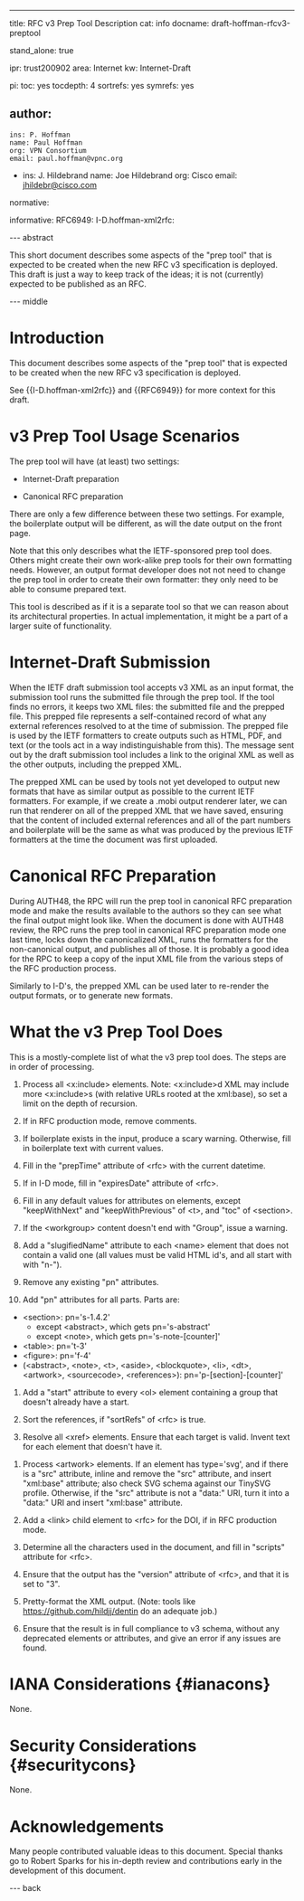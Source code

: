 ---
title: RFC v3 Prep Tool Description
cat: info
docname: draft-hoffman-rfcv3-preptool

stand_alone: true

ipr: trust200902
area: Internet
kw: Internet-Draft

pi:
  toc: yes
  tocdepth: 4
  sortrefs: yes
  symrefs: yes

author:
  -
    ins: P. Hoffman
    name: Paul Hoffman
    org: VPN Consortium
    email: paul.hoffman@vpnc.org
  -
    ins: J. Hildebrand
    name: Joe Hildebrand
    org: Cisco
    email: jhildebr@cisco.com

normative:

informative:
  RFC6949:
  I-D.hoffman-xml2rfc:

--- abstract

This short document describes some aspects of the "prep tool" that is expected
to be created when the new RFC v3 specification is deployed.
This draft is just a way to keep track of the ideas; it is not (currently)
expected to be published as an RFC.

--- middle


Introduction
=====

This document describes some aspects of the "prep tool" that is expected
to be created when the new RFC v3 specification is deployed.

See {{I-D.hoffman-xml2rfc}} and {{RFC6949}} for more context for this draft.


v3 Prep Tool Usage Scenarios
=====

The prep tool will have (at least) two settings:

* Internet-Draft preparation

* Canonical RFC preparation

There are only a few difference between these two settings. For example, the
boilerplate output will be different, as will the date output on the front page.

Note that this only describes what the IETF-sponsored prep tool does. Others
might create their own work-alike prep tools for their own formatting needs.
However, an output format developer does not not need to change the prep tool in
order to create their own formatter: they only need to be able to consume
prepared text.

This tool is described as if it is a separate tool so that we can reason about
its architectural properties. In actual implementation, it might be a part of a
larger suite of functionality.


Internet-Draft Submission
=====

When the IETF draft submission tool accepts v3 XML as an input format, the
submission tool runs the submitted file through the prep tool. If the tool finds
no errors, it keeps two XML files: the submitted file and the prepped file. This
prepped file represents a self-contained record of what any external references
resolved to at the time of submission. The prepped file is used by the IETF
formatters to create outputs such as HTML, PDF, and text (or the tools act in a
way indistinguishable from this). The message sent out by the draft submission
tool includes a link to the original XML as well as the other outputs, including
the prepped XML.

The prepped XML can be used by tools not yet developed to output new formats
that have as similar output as possible to the current IETF formatters. For
example, if we create a .mobi output renderer later, we can run that renderer on
all of the prepped XML that we have saved, ensuring that the content of included
external references and all of the part numbers and boilerplate will be the same
as what was produced by the previous IETF formatters at the time the document
was first uploaded.


Canonical RFC Preparation
=====

During AUTH48, the RPC will run the prep tool in canonical RFC preparation mode
and make the results available to the authors so they can see what the final
output might look like. When the document is done with AUTH48 review, the RPC
runs the prep tool in canonical RFC preparation mode one last time, locks down
the canonicalized XML, runs the formatters for the non-canonical output, and
publishes all of those. It is probably a good idea for the RPC to keep a copy of
the input XML file from the various steps of the RFC production process.

Similarly to I-D's, the prepped XML can be used later to re-render the output
formats, or to generate new formats.


What the v3 Prep Tool Does
=====

This is a mostly-complete list of what the v3 prep tool does. The steps are in order of processing.

1. Process all &lt;x:include&gt; elements. Note: &lt;x:include&gt;d XML may include more
&lt;x:include&gt;s (with relative URLs rooted at the xml:base), so set a limit on the
depth of recursion.

1. If in RFC production mode, remove comments.

1. If boilerplate exists in the input, produce a scary warning. Otherwise, fill in
boilerplate text with current values.

1. Fill in the "prepTime" attribute of &lt;rfc&gt; with the current datetime.

1. If in I-D mode, fill in "expiresDate" attribute of &lt;rfc&gt;.

1. Fill in any default values for attributes on elements, except "keepWithNext" and
"keepWithPrevious" of &lt;t&gt;, and "toc" of &lt;section&gt;.

1. If the &lt;workgroup&gt; content doesn't end with "Group", issue a warning.

1. Add a "slugifiedName" attribute to each &lt;name&gt; element that does not contain a valid one
(all values must be valid HTML id's, and all start with with "n-").

1. Remove any existing "pn" attributes.

1. Add "pn" attributes for all parts.  Parts are:
  * &lt;section&gt;: pn='s-1.4.2'
    * except &lt;abstract&gt;, which gets pn='s-abstract'
    * except &lt;note&gt;, which gets pn='s-note-\[counter\]'
  * &lt;table&gt;: pn='t-3'
  * &lt;figure&gt;: pn='f-4'
  * (&lt;abstract&gt;, &lt;note&gt;, &lt;t&gt;, &lt;aside&gt;, &lt;blockquote&gt;,
  &lt;li&gt;, &lt;dt&gt;, &lt;artwork&gt;, &lt;sourcecode&gt;, &lt;references&gt;):
  pn='p-\[section\]-\[counter\]'

1. Add a "start" attribute to every &lt;ol&gt; element containing a group that doesn't already have a start.

1. Sort the references, if "sortRefs" of &lt;rfc&gt; is true.

1. Resolve all &lt;xref&gt; elements. Ensure that each target is valid.
Invent text for each element that doesn't have it.

<!--
- if the schema doesn't adequately protect, error if both section and relative don't exist
- warn if derivedRemoteContent exists?
- error if <relref> contains both text and derivedRemoteContent
- fill in derivedLink on all <relref> elements
- fill in derivedRemoteContent on <relref> elements that do not contain text
- try to fetch the derived URI if it knows the protocol scheme (warning if it doesn't), and warn (or error?) if the doc doesn't exist.
-->

1. Process &lt;artwork&gt; elements.
If an element has type='svg', and if there is a "src" attribute, inline and remove the "src"
attribute, and insert "xml:base" attribute; also check SVG schema against our TinySVG profile.
Otherwise, if the "src" attribute is not a "data:" URI, turn it into a "data:"
URI and insert "xml:base" attribute.

1. Add a &lt;link&gt; child element to &lt;rfc&gt; for the DOI, if in RFC production mode.

1. Determine all the characters used in the document, and fill in "scripts" attribute for &lt;rfc&gt;.

1. Ensure that the output has the "version" attribute of &lt;rfc&gt;, and that it is set to "3".

1. Pretty-format the XML output.  (Note: tools like <https://github.com/hildjj/dentin> do an adequate job.)

1. Ensure that the result is in full compliance to v3 schema, without any deprecated
elements or attributes, and give an error if any issues are found.


IANA Considerations {#ianacons}
=====

None.


Security Considerations {#securitycons}
=====

None.


Acknowledgements
=====

Many people contributed valuable ideas to this document. Special thanks go to
Robert Sparks for his in-depth review and contributions early in the
development of this document.

--- back
